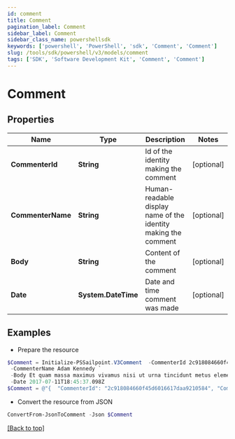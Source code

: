 ```yaml
---
id: comment
title: Comment
pagination_label: Comment
sidebar_label: Comment
sidebar_class_name: powershellsdk
keywords: ['powershell', 'PowerShell', 'sdk', 'Comment', 'Comment'] 
slug: /tools/sdk/powershell/v3/models/comment
tags: ['SDK', 'Software Development Kit', 'Comment', 'Comment']
---
```



# Comment

## Properties

Name | Type | Description | Notes
------------ | ------------- | ------------- | -------------
**CommenterId** | **String** | Id of the identity making the comment | [optional] 
**CommenterName** | **String** | Human-readable display name of the identity making the comment | [optional] 
**Body** | **String** | Content of the comment | [optional] 
**Date** | **System.DateTime** | Date and time comment was made | [optional] 

## Examples

- Prepare the resource
```powershell
$Comment = Initialize-PSSailpoint.V3Comment  -CommenterId 2c918084660f45d6016617daa9210584 `
 -CommenterName Adam Kennedy `
 -Body Et quam massa maximus vivamus nisi ut urna tincidunt metus elementum erat. `
 -Date 2017-07-11T18:45:37.098Z
$Comment = @"{  "CommenterId": "2c918084660f45d6016617daa9210584", "CommenterName": "Adam Kennedy", "Body": "Et quam massa maximus vivamus nisi ut urna tincidunt metus elementum erat.", "Date": "2017-07-11T18:45:37.098Z" }"@
```

- Convert the resource from JSON
```powershell
ConvertFrom-JsonToComment -Json $Comment
```


[[Back to top]](#) 

